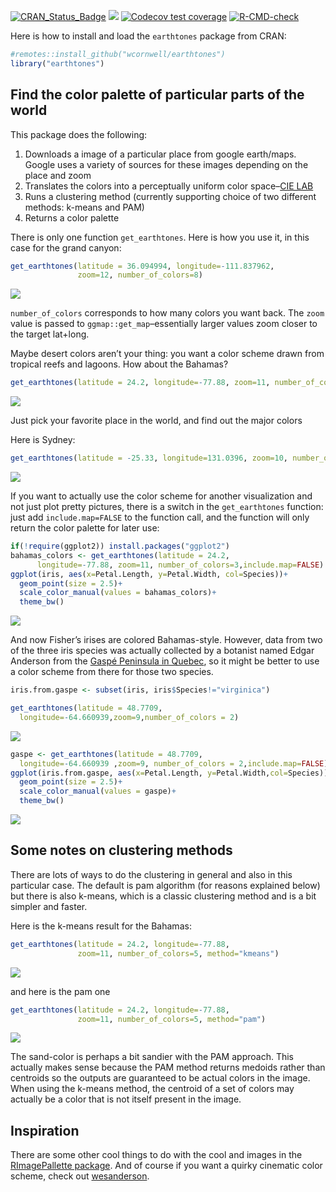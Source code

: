 <!-- README.md is generated from README.Rmd. Please edit that file -->

[![CRAN_Status_Badge](http://www.r-pkg.org/badges/version/earthtones)](https://cran.r-project.org/package=earthtones)
[![](https://www.r-pkg.org/badges/version/APCalign?color=orange)](https://cran.r-project.org/package=earthtones)
[![Codecov test
coverage](https://codecov.io/gh/traitecoevo/earthtones/branch/master/graph/badge.svg)](https://app.codecov.io/gh/traitecoevo/earthtones?branch=master)
[![R-CMD-check](https://github.com/traitecoevo/earthtones/actions/workflows/R-CMD-check.yaml/badge.svg)](https://github.com/traitecoevo/earthtones/actions/workflows/R-CMD-check.yaml)

Here is how to install and load the `earthtones` package from CRAN:

``` r
#remotes::install_github("wcornwell/earthtones")
library("earthtones")
```

## Find the color palette of particular parts of the world

This package does the following:

1.  Downloads a image of a particular place from google earth/maps.
    Google uses a variety of sources for these images depending on the
    place and zoom
2.  Translates the colors into a perceptually uniform color space–[CIE
    LAB](https://en.wikipedia.org/wiki/Lab_color_space)
3.  Runs a clustering method (currently supporting choice of two
    different methods: k-means and PAM)
4.  Returns a color palette

There is only one function `get_earthtones`. Here is how you use it, in
this case for the grand canyon:

``` r
get_earthtones(latitude = 36.094994, longitude=-111.837962, 
               zoom=12, number_of_colors=8)
```

![](readme_files/figure-markdown_github/grand%20canyon-1.png)<!-- -->

`number_of_colors` corresponds to how many colors you want back. The
`zoom` value is passed to `ggmap::get_map`–essentially larger values
zoom closer to the target lat+long.

Maybe desert colors aren’t your thing: you want a color scheme drawn
from tropical reefs and lagoons. How about the Bahamas?

``` r
get_earthtones(latitude = 24.2, longitude=-77.88, zoom=11, number_of_colors=5)
```

![](readme_files/figure-markdown_github/bahamas-1.png)<!-- -->

Just pick your favorite place in the world, and find out the major
colors

Here is Sydney:

``` r
get_earthtones(latitude = -25.33, longitude=131.0396, zoom=10, number_of_colors=6)
```

![](readme_files/figure-markdown_github/sf-1.png)<!-- -->

If you want to actually use the color scheme for another visualization
and not just plot pretty pictures, there is a switch in the
`get_earthtones` function: just add `include.map=FALSE` to the function
call, and the function will only return the color palette for later use:

``` r
if(!require(ggplot2)) install.packages("ggplot2")
bahamas_colors <- get_earthtones(latitude = 24.2,
      longitude=-77.88, zoom=11, number_of_colors=3,include.map=FALSE)
ggplot(iris, aes(x=Petal.Length, y=Petal.Width, col=Species))+
  geom_point(size = 2.5)+
  scale_color_manual(values = bahamas_colors)+
  theme_bw()
```

![](readme_files/figure-markdown_github/bahama_iris-1.png)<!-- -->

And now Fisher’s irises are colored Bahamas-style. However, data from
two of the three iris species was actually collected by a botanist named
Edgar Anderson from the [Gaspé Peninsula in
Quebec](https://www.jstor.org/stable/2394164?seq=1#page_scan_tab_contents),
so it might be better to use a color scheme from there for those two
species.

``` r
iris.from.gaspe <- subset(iris, iris$Species!="virginica")

get_earthtones(latitude = 48.7709,
  longitude=-64.660939,zoom=9,number_of_colors = 2)
```

![](readme_files/figure-markdown_github/gaspe-1.png)<!-- -->

``` r
gaspe <- get_earthtones(latitude = 48.7709,
  longitude=-64.660939 ,zoom=9, number_of_colors = 2,include.map=FALSE)
ggplot(iris.from.gaspe, aes(x=Petal.Length, y=Petal.Width,col=Species))+
  geom_point(size = 2.5)+
  scale_color_manual(values = gaspe)+
  theme_bw()
```

![](readme_files/figure-markdown_github/gaspe-2.png)<!-- -->

## Some notes on clustering methods

There are lots of ways to do the clustering in general and also in this
particular case. The default is pam algorithm (for reasons explained
below) but there is also k-means, which is a classic clustering method
and is a bit simpler and faster.

Here is the k-means result for the Bahamas:

``` r
get_earthtones(latitude = 24.2, longitude=-77.88,
               zoom=11, number_of_colors=5, method="kmeans")
```

![](readme_files/figure-markdown_github/bahamas_kmeans-1.png)<!-- -->

and here is the pam one

``` r
get_earthtones(latitude = 24.2, longitude=-77.88, 
               zoom=11, number_of_colors=5, method="pam")
```

![](readme_files/figure-markdown_github/bahamas_pam-1.png)<!-- -->

The sand-color is perhaps a bit sandier with the PAM approach. This
actually makes sense because the PAM method returns medoids rather than
centroids so the outputs are guaranteed to be actual colors in the
image. When using the k-means method, the centroid of a set of colors
may actually be a color that is not itself present in the image.

## Inspiration

There are some other cool things to do with the cool and images in the
[RImagePallette package](https://github.com/joelcarlson/RImagePalette).
And of course if you want a quirky cinematic color scheme, check out
[wesanderson](https://github.com/karthik/wesanderson).
